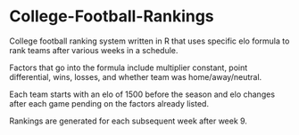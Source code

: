 # College-Football-Rankings
College football ranking system written in R that uses specific elo formula to rank teams after various weeks in a schedule. 


Factors that go into the formula include multiplier constant, point differential, wins, losses, and whether team was home/away/neutral. 

Each team starts with an elo of 1500 before the season and elo changes after each game pending on the factors already listed.

Rankings are generated for each subsequent week after week 9.
